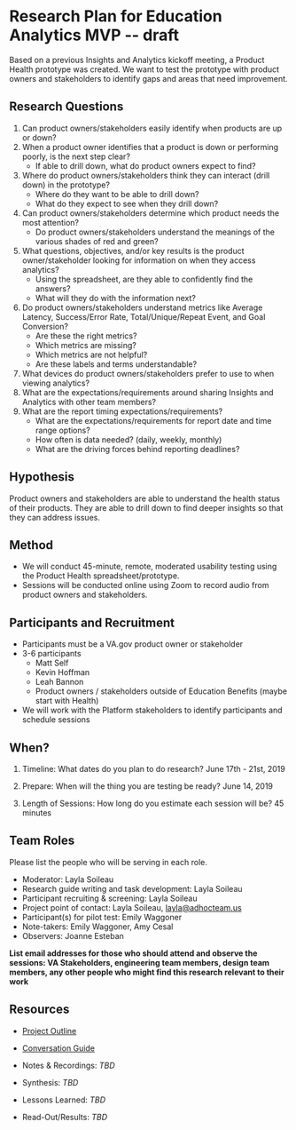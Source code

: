 # Research Plan for Education Analytics MVP -- draft
Based on a previous Insights and Analytics kickoff meeting, a Product Health prototype was created. We want to test the prototype with product owners and stakeholders to identify gaps and areas that need improvement.  

## Research Questions
1. Can product owners/stakeholders easily identify when products are up or down?
1. When a product owner identifies that a product is down or performing poorly, is the next step clear?
   * If able to drill down, what do product owners expect to find?
1. Where do product owners/stakeholders think they can interact (drill down) in the prototype? 
   * Where do they want to be able to drill down? 
   * What do they expect to see when they drill down?
1. Can product owners/stakeholders determine which product needs the most attention?
   * Do product owners/stakeholders understand the meanings of the various shades of red and green?
1. What questions, objectives, and/or key results is the product owner/stakeholder looking for information on when they access analytics?
    - Using the spreadsheet, are they able to confidently find the answers?
    - What will they do with the information next?
1. Do product owners/stakeholders understand metrics like Average Latency, Success/Error Rate, Total/Unique/Repeat Event, and Goal Conversion?
   - Are these the right metrics?
   - Which metrics are missing?
   - Which metrics are not helpful?
   - Are these labels and terms understandable?
1. What devices do product owners/stakeholders prefer to use to when viewing analytics?
1. What are the expectations/requirements around sharing Insights and Analytics with other team members?
1. What are the report timing expectations/requirements?
   * What are the expectations/requirements for report date and time range options?
   * How often is data needed? (daily, weekly, monthly)
   * What are the driving forces behind reporting deadlines?

## Hypothesis
Product owners and stakeholders are able to understand the health status of their products. They are able to drill down to find deeper insights so that they can address issues.

## Method
* We will conduct 45-minute, remote, moderated usability testing using the Product Health spreadsheet/prototype. 
* Sessions will be conducted online using Zoom to record audio from product owners and stakeholders.

## Participants and Recruitment
* Participants must be a VA.gov product owner or stakeholder
* 3-6 participants 
   * Matt Self
   * Kevin Hoffman 
   * Leah Bannon
   * Product owners / stakeholders outside of Education Benefits (maybe start with Health)
* We will work with the Platform stakeholders to identify participants and schedule sessions

## When? 
1.	Timeline: What dates do you plan to do research? 
June 17th - 21st, 2019

2.	Prepare: When will the thing you are testing be ready? 
June 14, 2019

3. Length of Sessions: How long do you estimate each session will be? 
45 minutes

## Team Roles
Please list the people who will be serving in each role. 
- Moderator: Layla Soileau
- Research guide writing and task development: Layla Soileau
- Participant recruiting & screening: Layla Soileau
- Project point of contact: Layla Soileau, layla@adhocteam.us
- Participant(s) for pilot test: Emily Waggoner
- Note-takers: Emily Waggoner, Amy Cesal
- Observers: Joanne Esteban

**List email addresses for those who should attend and observe the sessions: VA Stakeholders, engineering team members, design team members, any other people who might find this research relevant to their work**

## Resources
- [Project Outline](https://github.com/department-of-veterans-affairs/va.gov-team/blob/master/Platform/Analytics/analytics-dashboard-product-outline.md)

- [Conversation Guide](https://github.com/department-of-veterans-affairs/va.gov-team/blob/master/Platform/Teams/Analytics%20and%20Insights/Research/conversation-guide.md)

- Notes & Recordings: *TBD*

- Synthesis: *TBD*

- Lessons Learned: *TBD* 

- Read-Out/Results: *TBD*
